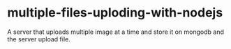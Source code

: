 # multiple-files-uploding-with-nodejs
 A server that uploads multiple image at a time and store it on mongodb and the server upload file.
